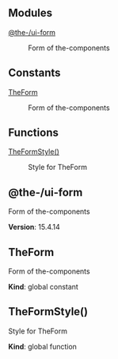<!--- Code generated by @the-/script-doc. DO NOT EDIT. -->

## Modules

<dl>
<dt><a href="#module_@the-/ui-form">@the-/ui-form</a></dt>
<dd><p>Form of the-components</p>
</dd>
</dl>

## Constants

<dl>
<dt><a href="#TheForm">TheForm</a></dt>
<dd><p>Form of the-components</p>
</dd>
</dl>

## Functions

<dl>
<dt><a href="#TheFormStyle">TheFormStyle()</a></dt>
<dd><p>Style for TheForm</p>
</dd>
</dl>

<a name="module_@the-/ui-form"></a>

## @the-/ui-form
Form of the-components

**Version**: 15.4.14  
<a name="TheForm"></a>

## TheForm
Form of the-components

**Kind**: global constant  
<a name="TheFormStyle"></a>

## TheFormStyle()
Style for TheForm

**Kind**: global function  
